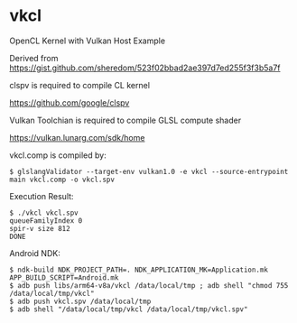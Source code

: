 # vkcl
OpenCL Kernel with Vulkan Host Example

Derived from https://gist.github.com/sheredom/523f02bbad2ae397d7ed255f3f3b5a7f

clspv is required to compile CL kernel

https://github.com/google/clspv

Vulkan Toolchian is required to compile GLSL compute shader

https://vulkan.lunarg.com/sdk/home

vkcl.comp is compiled by:
```
$ glslangValidator --target-env vulkan1.0 -e vkcl --source-entrypoint main vkcl.comp -o vkcl.spv
```

Execution Result:
```
$ ./vkcl vkcl.spv
queueFamilyIndex 0
spir-v size 812
DONE
```

Android NDK:
```
$ ndk-build NDK_PROJECT_PATH=. NDK_APPLICATION_MK=Application.mk APP_BUILD_SCRIPT=Android.mk
$ adb push libs/arm64-v8a/vkcl /data/local/tmp ; adb shell "chmod 755 /data/local/tmp/vkcl"
$ adb push vkcl.spv /data/local/tmp
$ adb shell "/data/local/tmp/vkcl /data/local/tmp/vkcl.spv"
```
